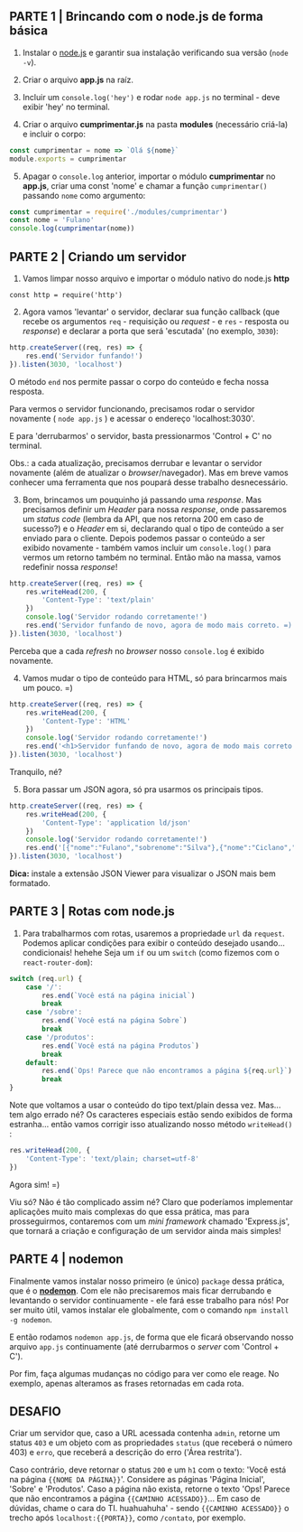 ## PARTE 1 | Brincando com o node.js de forma básica

1. Instalar o [node.js](https://nodejs.org/en/) e garantir sua instalação verificando sua versão (`node -v`).

2. Criar o arquivo **app.js** na raíz.

3. Incluir um `console.log('hey')` e rodar `node app.js` no terminal - deve exibir 'hey' no terminal.

4. Criar o arquivo **cumprimentar.js** na pasta **modules** (necessário criá-la) e incluir o corpo:

``` js
const cumprimentar = nome => `Olá ${nome}`
module.exports = cumprimentar
```

5. Apagar o `console.log` anterior, importar o módulo **cumprimentar** no **app.js**, criar uma const 'nome' e chamar a função `cumprimentar()` passando `nome` como argumento:

``` js
const cumprimentar = require('./modules/cumprimentar')
const nome = 'Fulano'
console.log(cumprimentar(nome))
```

## PARTE 2 | Criando um servidor

1. Vamos limpar nosso arquivo e importar o módulo nativo do node.js **http**

 `const http = require('http')`

2. Agora vamos 'levantar' o servidor, declarar sua função callback (que recebe os argumentos `req` - requisição ou _request_ - e `res` - resposta ou _response_) e declarar a porta que será 'escutada' (no exemplo,        `3030`):

``` js
http.createServer((req, res) => {
    res.end('Servidor funfando!')
}).listen(3030, 'localhost')
```

O método `end` nos permite passar o corpo do conteúdo e fecha nossa resposta.

Para vermos o servidor funcionando, precisamos rodar o servidor novamente ( `node app.js` ) e acessar o endereço 'localhost:3030'.

E para 'derrubarmos' o servidor, basta pressionarmos 'Control + C' no terminal.

Obs.: a cada atualização, precisamos derrubar e levantar o servidor novamente (além de atualizar o _browser_/navegador). Mas em breve vamos conhecer uma ferramenta que nos poupará desse trabalho desnecessário.

3. Bom, brincamos um pouquinho já passando uma _response_. Mas precisamos definir um _Header_ para nossa _response_, onde passaremos um _status code_ (lembra da API, que nos retorna 200 em caso de sucesso?) e o _Header_ em si, declarando qual o tipo de conteúdo a ser enviado para o cliente. Depois podemos passar o conteúdo a ser exibido novamente - também vamos incluir um `console.log()` para vermos um retorno também no terminal. Então mão na massa, vamos redefinir nossa _response_!

``` js
http.createServer((req, res) => {
    res.writeHead(200, {
        'Content-Type': 'text/plain'
    })
    console.log('Servidor rodando corretamente!')
    res.end('Servidor funfando de novo, agora de modo mais correto. =)')
}).listen(3030, 'localhost')
```

Perceba que a cada _refresh_ no _browser_ nosso `console.log` é exibido novamente.

4. Vamos mudar o tipo de conteúdo para HTML, só para brincarmos mais um pouco. =)

``` js
http.createServer((req, res) => {
    res.writeHead(200, {
        'Content-Type': 'HTML'
    })
    console.log('Servidor rodando corretamente!')
    res.end('<h1>Servidor funfando de novo, agora de modo mais correto.</h1><h2>=)</h2>')
}).listen(3030, 'localhost')
```

Tranquilo, né?

5. Bora passar um JSON agora, só pra usarmos os principais tipos.

``` js
http.createServer((req, res) => {
    res.writeHead(200, {
        'Content-Type': 'application ld/json'
    })
    console.log('Servidor rodando corretamente!')
    res.end('[{"nome":"Fulano","sobrenome":"Silva"},{"nome":"Ciclano","sobrenome":"Silva"},{"nome":"Beltrano","sobrenome":"Silva"}]')
}).listen(3030, 'localhost')
```

**Dica:** instale a extensão JSON Viewer para visualizar o JSON mais bem formatado.

## PARTE 3 | Rotas com node.js

1. Para trabalharmos com rotas, usaremos a propriedade `url` da `request`. Podemos aplicar condições para exibir o conteúdo desejado usando... condicionais! hehehe Seja um `if` ou um `switch` (como fizemos com o `react-router-dom`):

``` js
switch (req.url) {
    case '/':
        res.end(`Você está na página inicial`)
        break
    case '/sobre':
        res.end(`Você está na página Sobre`)
        break
    case '/produtos':
        res.end(`Você está na página Produtos`)
        break
    default:
        res.end(`Ops! Parece que não encontramos a página ${req.url}`)
        break
}
```

Note que voltamos a usar o conteúdo do tipo text/plain dessa vez. Mas... tem algo errado né? Os caracteres especiais estão sendo exibidos de forma estranha... então vamos corrigir isso atualizando nosso método `writeHead()` :

``` js
res.writeHead(200, {
    'Content-Type': 'text/plain; charset=utf-8'
})
```

Agora sim! =)

Viu só? Não é tão complicado assim né? Claro que poderíamos implementar aplicações muito mais complexas do que essa prática, mas para prosseguirmos, contaremos com um _mini framework_ chamado 'Express.js', que tornará a criação e configuração de um servidor ainda mais simples!

## PARTE 4 | nodemon

Finalmente vamos instalar nosso primeiro (e único) `package` dessa prática, que é o [**nodemon**](https://www.npmjs.com/package/nodemon). Com ele não precisaremos mais ficar derrubando e levantando o servidor continuamente - ele fará esse trabalho para nós! Por ser muito útil, vamos instalar ele globalmente, com o comando `npm install -g nodemon`.

E então rodamos `nodemon app.js`, de forma que ele ficará observando nosso arquivo `app.js` continuamente (até derrubarmos o _server_ com 'Control + C').

Por fim, faça algumas mudanças no código para ver como ele reage. No exemplo, apenas alteramos as frases retornadas em cada rota.

## DESAFIO

Criar um servidor que, caso a URL acessada contenha `admin`, retorne um status `403` e um objeto com as propriedades `status` (que receberá o número 403) e `erro`, que receberá a descrição do erro ('Área restrita').

Caso contrário, deve retornar o status `200` e um `h1` com o texto: 'Você está na página `{{NOME DA PÁGINA}}`'. Considere as páginas 'Página Inicial', 'Sobre' e 'Produtos'. Caso a página não exista, retorne o texto 'Ops! Parece que não encontramos a página `{{CAMINHO ACESSADO}}`... Em caso de dúvidas, chame o cara do TI. huahuahuha' - sendo `{{CAMINHO ACESSADO}}` o trecho após `localhost:{{PORTA}}`, como `/contato`, por exemplo.